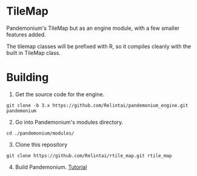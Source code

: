 # TileMap

Pandemonium's TileMap but as an engine module, with a few smaller features added.

The tilemap classes will be prefixed with R, so it compiles cleanly with the built in TileMap class.

# Building

1. Get the source code for the engine.

```git clone -b 3.x https://github.com/Relintai/pandemonium_engine.git pandemonium```

2. Go into Pandemonium's modules directory.

```
cd ./pandemonium/modules/
```

3. Clone this repository

```
git clone https://github.com/Relintai/rtile_map.git rtile_map
```

4. Build Pandemonium. [Tutorial](https://docs.pandemoniumengine.org/en/latest/development/compiling/index.html)
